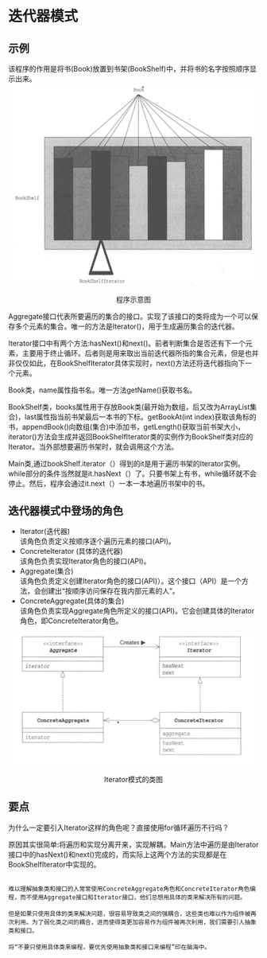 # 迭代器模式
## 示例
该程序的作用是将书(Book)放置到书架(BookShelf)中，并将书的名字按照顺序显示出来。
![程序示意图](img/程序示意图.png) 

<div style="text-align: center;">程序示意图</div>

Aggregate接口代表所要遍历的集合的接口。实现了该接口的类将成为一个可以保存多个元素的集合。唯一的方法是Iterator()，用于生成遍历集合的迭代器。

Iterator接口中有两个方法:hasNext()和next()。前者判断集合是否还有下一个元素，主要用于终止循环。后者则是用来取出当前迭代器所指的集合元素，但是也并非仅仅如此，在BookShelfIterator具体实现时，next()方法还将迭代器指向下一个元素。

Book类，name属性指书名。唯一方法getName()获取书名。

BookShelf类，books属性用于存放Book类(最开始为数组，后又改为ArrayList集合)，last属性指当前书架最后一本书的下标。getBookAt(int index)获取该角标的书，appendBook()向数组(集合)中添加书，getLength()获取当前书架大小，iterator()方法会生成并返回BookShelfIterator类的实例作为BookShelf类对应的Iterator。当外部想要遍历书架时，就会调用这个方法。

Main类,通过bookShelf.iterator（）得到的it是用于遍历书架的Iterator实例。while部分的条件当然就是it.hasNext（）了。只要书架上有书，while循环就不会停止。然后，程序会通过it.next（）一本一本地遍历书架中的书。

## 迭代器模式中登场的角色
- Iterator(迭代器)  
  该角色负责定义按顺序逐个遍历元素的接口(API)。
- ConcreteIterator (具体的迭代器)  
  该角色负责实现Iterator角色的接口(API)。
- Aggregate(集合)  
  该角色负责定义创建Iterator角色的接口(API)）。这个接口（API）是一个方法，会创建出“按顺序访问保存在我内部元素的人”。
- ConcreteAggregate(具体的集合)  
  该角色负责实现Aggregate角色所定义的接口(API)。它会创建具体的Iterator角色，即ConcreteIterator角色。

![Iterator模式的类图](img/Iterator模式的类图.png)
<div style="text-align: center;">Iterator模式的类图</div>

## 要点
为什么一定要引入Iterator这样的角色呢？直接使用for循环遍历不行吗？  

原因其实很简单:将遍历和实现分离开来，实现解耦。Main方法中遍历是由Iterator接口中的hasNext()和next()完成的，而实际上这两个方法的实现都是在BookShelfIterator中实现的。
~~~~

难以理解抽象类和接口的人常常使用ConcreteAggregate角色和ConcreteIterator角色编程，而不使用Aggregate接口和Iterator接口，他们总想用具体的类来解决所有的问题。  

但是如果只使用具体的类来解决问题，很容易导致类之间的强耦合，这些类也难以作为组件被再次利用。为了弱化类之间的耦合，进而使得类更加容易作为组件被再次利用，我们需要引人抽象类和接口。 

将“不要只使用具体类来编程，要优先使用抽象类和接口来编程”印在脑海中。